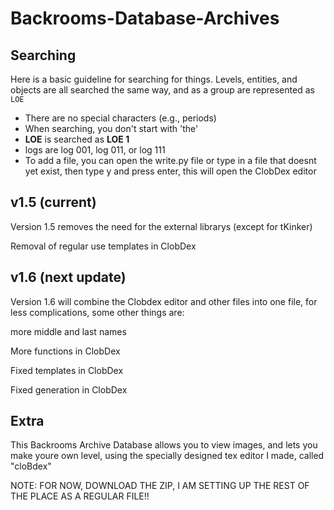 # Backrooms-Database-Archives
## Searching
Here is a basic guideline for searching for things. Levels, entities, and objects are all searched the same way, and as a group are represented as `LOE`
* There are no special characters (e.g., periods)
* When searching, you don't start with 'the'
* __LOE__ is searched as __LOE 1__
* logs are log 001, log 011, or log 111
* To add a file, you can open the write.py file or type in a file that doesnt yet exist, then type y and press enter, this will open the ClobDex editor

## v1.5 (current)
Version 1.5 removes the need for the external librarys (except for tKinker)

Removal of regular use templates in ClobDex

## v1.6 (next update)
Version 1.6 will combine the Clobdex editor and other files into one file, for less complications, some other things are:

more middle and last names

More functions in ClobDex

Fixed templates in ClobDex

Fixed generation in ClobDex

## Extra
This Backrooms Archive Database allows you to view images, and lets you make youre own level, using the specially designed tex editor I made, called "cloBdex"

NOTE: FOR NOW, DOWNLOAD THE ZIP, I AM SETTING UP THE REST OF THE PLACE AS A REGULAR FILE!!
